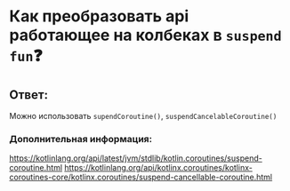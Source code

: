 # Как преобразовать api работающее на колбеках в `suspend fun`❓

## Ответ:

Можно использовать `supendCoroutine()`, `suspendCancelableCoroutine()`

### Дополнительная информация:

https://kotlinlang.org/api/latest/jvm/stdlib/kotlin.coroutines/suspend-coroutine.html
https://kotlinlang.org/api/kotlinx.coroutines/kotlinx-coroutines-core/kotlinx.coroutines/suspend-cancellable-coroutine.html